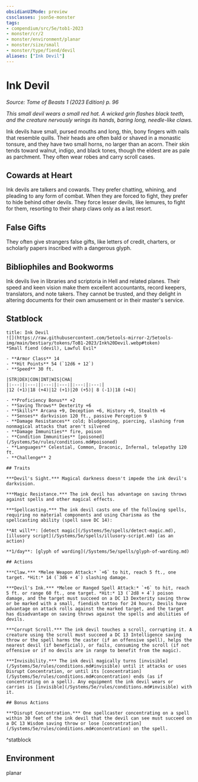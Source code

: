 ```yaml
---
obsidianUIMode: preview
cssclasses: json5e-monster
tags:
- compendium/src/5e/tob1-2023
- monster/cr/2
- monster/environment/planar
- monster/size/small
- monster/type/fiend/devil
aliases: ["Ink Devil"]
---
```

# Ink Devil
*Source: Tome of Beasts 1 (2023 Edition) p. 96*  

*This small devil wears a small red hat. A wicked grin flashes black teeth, and the creature nervously wrings its hands, baring long, needle-like claws.*

Ink devils have small, pursed mouths and long, thin, bony fingers with nails that resemble quills. Their heads are often bald or shaved in a monastic tonsure, and they have two small horns, no larger than an acorn. Their skin tends toward walnut, indigo, and black tones, though the eldest are as pale as parchment. They often wear robes and carry scroll cases.

## Cowards at Heart

Ink devils are talkers and cowards. They prefer chatting, whining, and pleading to any form of combat. When they are forced to fight, they prefer to hide behind other devils. They force lesser devils, like lemures, to fight for them, resorting to their sharp claws only as a last resort.

## False Gifts

They often give strangers false gifts, like letters of credit, charters, or scholarly papers inscribed with a dangerous glyph.

## Bibliophiles and Bookworms

Ink devils live in libraries and scriptoria in Hell and related planes. Their speed and keen vision make them excellent accountants, record keepers, translators, and note takers. They cannot be trusted, and they delight in altering documents for their own amusement or in their master's service.

## Statblock

```ad-statblock
title: Ink Devil
![](https://raw.githubusercontent.com/5etools-mirror-2/5etools-img/main/bestiary/tokens/ToB1-2023/Ink%20Devil.webp#token)
*Small fiend (devil), Lawful Evil*

- **Armor Class** 14
- **Hit Points** 54 (`12d6 + 12`)
- **Speed** 30 ft.

|STR|DEX|CON|INT|WIS|CHA|
|:---:|:---:|:---:|:---:|:---:|:---:|
|12 (+1)|18 (+4)|12 (+1)|20 (+5)| 8 (-1)|18 (+4)|

- **Proficiency Bonus** +2
- **Saving Throws** Dexterity +6
- **Skills** Arcana +9, Deception +6, History +9, Stealth +6
- **Senses** darkvision 120 ft., passive Perception 9
- **Damage Resistances** cold; bludgeoning, piercing, slashing from nonmagical attacks that aren't silvered
- **Damage Immunities** fire, poison
- **Condition Immunities** [poisoned](/Systems/5e/rules/conditions.md#poisoned)
- **Languages** Celestial, Common, Draconic, Infernal, telepathy 120 ft.
- **Challenge** 2

## Traits

***Devil's Sight.*** Magical darkness doesn't impede the ink devil's darkvision.

***Magic Resistance.*** The ink devil has advantage on saving throws against spells and other magical effects.

***Spellcasting.*** The ink devil casts one of the following spells, requiring no material components and using Charisma as the spellcasting ability (spell save DC 14):

**At will**: [detect magic](/Systems/5e/spells/detect-magic.md), [illusory script](/Systems/5e/spells/illusory-script.md) (as an action)

**1/day**: [glyph of warding](/Systems/5e/spells/glyph-of-warding.md)

## Actions

***Claw.*** *Melee Weapon Attack:* `+6` to hit, reach 5 ft., one target. *Hit:* 14 (`3d6 + 4`) slashing damage.

***Devil's Ink.*** *Melee or Ranged Spell Attack:* `+6` to hit, reach 5 ft. or range 60 ft., one target. *Hit:* 13 (`2d8 + 4`) poison damage, and the target must succeed on a DC 13 Dexterity saving throw or be marked with a small, fiendish tattoo for 24 hours. Devils have advantage on attack rolls against the marked target, and the target has disadvantage on saving throws against the spells and abilities of devils.

***Corrupt Scroll.*** The ink devil touches a scroll, corrupting it. A creature using the scroll must succeed a DC 13 Intelligence saving throw or the spell harms the caster (if an offensive spell), helps the nearest devil (if beneficial), or fails, consuming the scroll (if not offensive or if no devils are in range to benefit from the magic).

***Invisibility.*** The ink devil magically turns [invisible](/Systems/5e/rules/conditions.md#invisible) until it attacks or uses Disrupt Concentration, or until its [concentration](/Systems/5e/rules/conditions.md#concentration) ends (as if concentrating on a spell). Any equipment the ink devil wears or carries is [invisible](/Systems/5e/rules/conditions.md#invisible) with it.

## Bonus Actions

***Disrupt Concentration.*** One spellcaster concentrating on a spell within 30 feet of the ink devil that the devil can see must succeed on a DC 13 Wisdom saving throw or lose [concentration](/Systems/5e/rules/conditions.md#concentration) on the spell.
```
^statblock

## Environment

planar